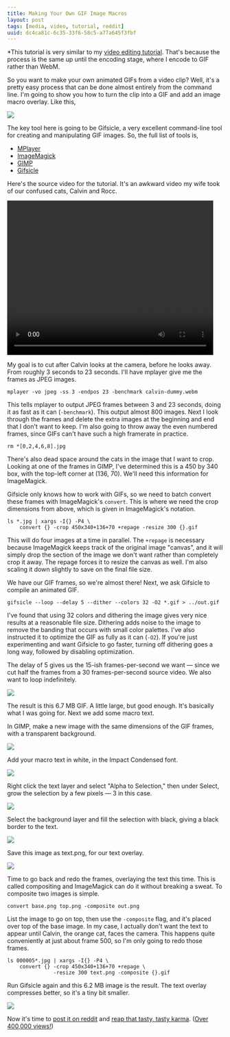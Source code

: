 ```yaml
---
title: Making Your Own GIF Image Macros
layout: post
tags: [media, video, tutorial, reddit]
uuid: dc4ca81c-6c35-33f6-58c5-a77a645f3fbf
---
```


*This tutorial is very similar to my [video editing tutorial][vtut].
That's because the process is the same up until the encoding stage,
where I encode to GIF rather than WebM.

So you want to make your own animated GIFs from a video clip? Well,
it's a pretty easy process that can be done almost entirely from the
command line. I'm going to show you how to turn the clip into a GIF
and add an image macro overlay. Like this,

![](https://s3.amazonaws.com/nullprogram/calvin/calvin-macro.gif)

The key tool here is going to be Gifsicle, a very excellent
command-line tool for creating and manipulating GIF images. So, the
full list of tools is,

  * [MPlayer](http://www.mplayerhq.hu/)
  * [ImageMagick](http://www.imagemagick.org/)
  * [GIMP](http://www.gimp.org/)
  * [Gifsicle](http://www.lcdf.org/gifsicle/)

Here's the source video for the tutorial. It's an awkward video my
wife took of our confused cats, Calvin and Rocc.

<video src="https://s3.amazonaws.com/nullprogram/calvin/calvin-dummy.webm"
       width="480" height="360" controls="controls"/>

My goal is to cut after Calvin looks at the camera, before he looks
away. From roughly 3 seconds to 23 seconds. I'll have mplayer give me
the frames as JPEG images.

    mplayer -vo jpeg -ss 3 -endpos 23 -benchmark calvin-dummy.webm

This tells mplayer to output JPEG frames between 3 and 23 seconds,
doing it as fast as it can (`-benchmark`). This output almost 800
images. Next I look through the frames and delete the extra images at
the beginning and end that I don't want to keep. I'm also going to
throw away the even numbered frames, since GIFs can't have such a high
framerate in practice.

    rm *[0,2,4,6,8].jpg

There's also dead space around the cats in the image that I want to
crop. Looking at one of the frames in GIMP, I've determined this is a
450 by 340 box, with the top-left corner at (136, 70). We'll need
this information for ImageMagick.

Gifsicle only knows how to work with GIFs, so we need to batch convert
these frames with ImageMagick's `convert`. This is where we need the
crop dimensions from above, which is given in ImageMagick's notation.

    ls *.jpg | xargs -I{} -P4 \
        convert {} -crop 450x340+136+70 +repage -resize 300 {}.gif

This will do four images at a time in parallel. The `+repage` is
necessary because ImageMagick keeps track of the original image
"canvas", and it will simply drop the section of the image we don't
want rather than completely crop it away. The repage forces it to
resize the canvas as well. I'm also scaling it down slightly to save
on the final file size.

We have our GIF frames, so we're almost there! Next, we ask Gifsicle
to compile an animated GIF.

    gifsicle --loop --delay 5 --dither --colors 32 -O2 *.gif > ../out.gif

I've found that using 32 colors and dithering the image gives very
nice results at a reasonable file size. Dithering adds noise to the
image to remove the banding that occurs with small color palettes.
I've also instructed it to optimize the GIF as fully as it can
(`-O2`). If you're just experimenting and want Gifsicle to go faster,
turning off dithering goes a long way, followed by disabling
optimization.

The delay of 5 gives us the 15-ish frames-per-second we want — since
we cut half the frames from a 30 frames-per-second source video. We
also want to loop indefinitely.

![](https://s3.amazonaws.com/nullprogram/calvin/calvin-dummy.gif)

The result is this 6.7 MB GIF. A little large, but good enough. It's
basically what I was going for. Next we add some macro text.

In GIMP, make a new image with the same dimensions of the GIF frames,
with a transparent background.

![](/img/gif-tutorial/blank.png)

Add your macro text in white, in the Impact Condensed font.

![](/img/gif-tutorial/text1.png)

Right click the text layer and select "Alpha to Selection," then under
Select, grow the selection by a few pixels — 3 in this case.

![](/img/gif-tutorial/text2.png)

Select the background layer and fill the selection with black, giving
a black border to the text.

![](/img/gif-tutorial/text3.png)

Save this image as text.png, for our text overlay.

![](/img/gif-tutorial/text.png)

Time to go back and redo the frames, overlaying the text this
time. This is called compositing and ImageMagick can do it without
breaking a sweat. To composite two images is simple.

    convert base.png top.png -composite out.png

List the image to go on top, then use the `-composite` flag, and it's
placed over top of the base image. In my case, I actually don't want
the text to appear until Calvin, the orange cat, faces the camera.
This happens quite conveniently at just about frame 500, so I'm only
going to redo those frames.

    ls 000005*.jpg | xargs -I{} -P4 \
        convert {} -crop 450x340+136+70 +repage \
                   -resize 300 text.png -composite {}.gif

Run Gifsicle again and this 6.2 MB image is the result. The text
overlay compresses better, so it's a tiny bit smaller.

![](https://s3.amazonaws.com/nullprogram/calvin/calvin-macro.gif)

Now it's time to [post it on reddit][reddit1] and
[reap that tasty, tasty karma][reddit2].
([Over 400,000 views!][imgur])


[vtut]: /blog/2011/11/28/
[reddit1]: http://www.reddit.com/r/funny/comments/s481d/
[reddit2]: http://www.reddit.com/r/lolcats/comments/s47qa/
[imgur]: http://imgur.com/2WhBf
